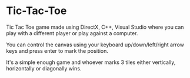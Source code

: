 # Tic-Tac-Toe
Tic Tac Toe game made using DirectX, C++, Visual Studio where you can play with a different player or play against a computer.

You can control the canvas using your keyboard up/down/left/right arrow keys and press enter to mark the position.

It's a simple enough game and whoever marks 3 tiles either vertically, horizontally or diagonally wins.

